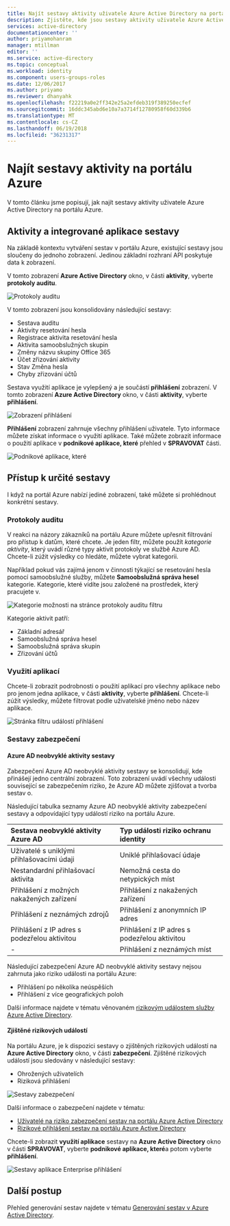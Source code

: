 ```yaml
---
title: Najít sestavy aktivity uživatele Azure Active Directory na portálu Azure | Microsoft Docs
description: Zjistěte, kde jsou sestavy aktivity uživatele Azure Active Directory na portálu Azure.
services: active-directory
documentationcenter: ''
author: priyamohanram
manager: mtillman
editor: ''
ms.service: active-directory
ms.topic: conceptual
ms.workload: identity
ms.component: users-groups-roles
ms.date: 12/06/2017
ms.author: priyamo
ms.reviewer: dhanyahk
ms.openlocfilehash: f22219a0e2ff342e25a2efdeb319f389250ecfef
ms.sourcegitcommit: 16ddc345abd6e10a7a3714f12780958f60d339b6
ms.translationtype: MT
ms.contentlocale: cs-CZ
ms.lasthandoff: 06/19/2018
ms.locfileid: "36231317"
---
```

# <a name="find-activity-reports-in-the-azure-portal"></a>Najít sestavy aktivity na portálu Azure

V tomto článku jsme popisují, jak najít sestavy aktivity uživatele Azure Active Directory na portálu Azure.

## <a name="activity-and-integrated-app-reports"></a>Aktivity a integrované aplikace sestavy

Na základě kontextu vytváření sestav v portálu Azure, existující sestavy jsou sloučeny do jednoho zobrazení. Jedinou základní rozhraní API poskytuje data k zobrazení.

V tomto zobrazení **Azure Active Directory** okno, v části **aktivity**, vyberte **protokoly auditu**.

![Protokoly auditu](./media/active-directory-reporting-migration/482.png "Protokoly auditu")

V tomto zobrazení jsou konsolidovány následující sestavy:

* Sestava auditu
* Aktivity resetování hesla
* Registrace aktivita resetování hesla
* Aktivita samoobslužných skupin
* Změny názvu skupiny Office 365
* Účet zřizování aktivity
* Stav Změna hesla
* Chyby zřizování účtů


Sestava využití aplikace je vylepšený a je součástí **přihlášení** zobrazení. V tomto zobrazení **Azure Active Directory** okno, v části **aktivity**, vyberte **přihlášení**.

![Zobrazení přihlášení](./media/active-directory-reporting-migration/483.png "zobrazení přihlášení")

**Přihlášení** zobrazení zahrnuje všechny přihlášení uživatele. Tyto informace můžete získat informace o využití aplikace. Také můžete zobrazit informace o použití aplikace v **podnikové aplikace, které** přehled v **SPRAVOVAT** části.

![Podnikové aplikace, které](./media/active-directory-reporting-migration/484.png "podnikové aplikace")

## <a name="access-a-specific-report"></a>Přístup k určité sestavy

I když na portál Azure nabízí jediné zobrazení, také můžete si prohlédnout konkrétní sestavy.

### <a name="audit-logs"></a>Protokoly auditu

V reakci na názory zákazníků na portálu Azure můžete upřesnit filtrování pro přístup k datům, které chcete. Je jeden filtr, můžete použít *kategorie aktivity*, který uvádí různé typy aktivit protokoly ve službě Azure AD. Chcete-li zúžit výsledky co hledáte, můžete vybrat kategorii.

Například pokud vás zajímá jenom v činnosti týkající se resetování hesla pomocí samoobslužné služby, můžete **Samoobslužná správa hesel** kategorie. Kategorie, které vidíte jsou založené na prostředek, který pracujete v.  

![Kategorie možnosti na stránce protokoly auditu filtru](./media/active-directory-reporting-migration/06.png "kategorie možnosti na stránce protokoly auditu filtru")

Kategorie aktivit patří:

- Základní adresář
- Samoobslužná správa hesel
- Samoobslužná správa skupin
- Zřizování účtů

### <a name="application-usage"></a>Využití aplikací

Chcete-li zobrazit podrobnosti o použití aplikací pro všechny aplikace nebo pro jenom jedna aplikace, v části **aktivity**, vyberte **přihlášení**. Chcete-li zúžit výsledky, můžete filtrovat podle uživatelské jméno nebo název aplikace.

![Stránka filtru událostí přihlášení](./media/active-directory-reporting-migration/07.png "události přihlášení filtru stránky")

### <a name="security-reports"></a>Sestavy zabezpečení

#### <a name="azure-ad-anomalous-activity-reports"></a>Azure AD neobvyklé aktivity sestavy

Zabezpečení Azure AD neobvyklé aktivity sestavy se konsolidují, kde přinášejí jedno centrální zobrazení. Toto zobrazení uvádí všechny události související se zabezpečením riziko, že Azure AD můžete zjišťovat a tvorba sestav o.

Následující tabulka seznamy Azure AD neobvyklé aktivity zabezpečení sestavy a odpovídající typy událostí riziko na portálu Azure.

| Sestava neobvyklé aktivity Azure AD |  Typ události riziko ochranu identity|
| :--- | :--- |
| Uživatelé s uniklými přihlašovacími údaji | Uniklé přihlašovací údaje |
| Nestandardní přihlašovací aktivita | Nemožná cesta do netypických míst |
| Přihlášení z možných nakažených zařízení | Přihlášení z nakažených zařízení|
| Přihlášení z neznámých zdrojů | Přihlášení z anonymních IP adres |
| Přihlášení z IP adres s podezřelou aktivitou | Přihlášení z IP adres s podezřelou aktivitou |
| - | Přihlášení z neznámých míst |

Následující zabezpečení Azure AD neobvyklé aktivity sestavy nejsou zahrnuta jako riziko události na portálu Azure:

* Přihlášení po několika neúspěších
* Přihlášení z více geografických poloh

Další informace najdete v tématu věnovaném [rizikovým událostem služby Azure Active Directory](active-directory-identity-protection-risk-events.md).  


#### <a name="detected-risk-events"></a>Zjištěné rizikových událostí

Na portálu Azure, je k dispozici sestavy o zjištěných rizikových událostí na **Azure Active Directory** okno, v části **zabezpečení**. Zjištěné rizikových událostí jsou sledovány v následující sestavy:   

- Ohrožených uživatelích
- Riziková přihlášení

![Sestavy zabezpečení](./media/active-directory-reporting-migration/04.png "sestavy zabezpečení")

Další informace o zabezpečení najdete v tématu:

- [Uživatelé na riziko zabezpečení sestav na portálu Azure Active Directory](active-directory-reporting-security-user-at-risk.md)
- [Rizikové přihlášení sestav na portálu Azure Active Directory](active-directory-reporting-security-risky-sign-ins.md)


Chcete-li zobrazit **využití aplikace** sestavy na **Azure Active Directory** okno v části **SPRAVOVAT**, vyberte **podnikové aplikace, které**a potom vyberte **přihlášení**.


![Sestavy aplikace Enterprise přihlášení](./media/active-directory-reporting-migration/199.png)

## <a name="next-steps"></a>Další postup

Přehled generování sestav najdete v tématu [Generování sestav v Azure Active Directory](active-directory-reporting-azure-portal.md).
